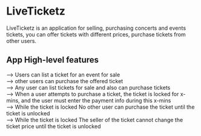 # LiveTicketz
LiveTicketz is an application for selling, purchasing concerts and events tickets, you can offer tickets with different prices, purchase tickets from other users.

## App High-level features 

⟶ Users can list a ticket for an event for sale <br>
⟶ other users can purchase the offered ticket <br>
⟶ Any user can list tickets for sale and also can purchase tickets <br>
⟶ When a user attempts to purchase a ticket, the ticket is locked for x-mins, and the user must enter the payment info during this x-mins <br>
⟶ While the ticket is locked No other user can purchase the ticket until the ticket is unlocked <br>
⟶ While the ticket is locked The seller of the ticket cannot change the ticket price until the ticket is unlocked <br>
